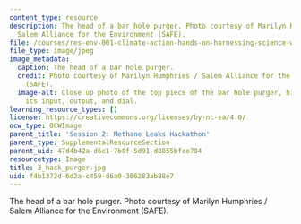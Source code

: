 ```yaml
---
content_type: resource
description: The head of a bar hole purger. Photo courtesy of Marilyn Humphries /
  Salem Alliance for the Environment (SAFE).
file: /courses/res-env-001-climate-action-hands-on-harnessing-science-with-communities-to-cut-carbon-january-iap-2017/f4b1372d6d2ac459d6a0306283ab88e7_3_hack_purger.jpg
file_type: image/jpeg
image_metadata:
  caption: The head of a bar hole purger.
  credit: Photo courtesy of Marilyn Humphries / Salem Alliance for the Environment
    (SAFE).
  image-alt: Close up photo of the top piece of the bar hole purger, highlighting
    its input, output, and dial.
learning_resource_types: []
license: https://creativecommons.org/licenses/by-nc-sa/4.0/
ocw_type: OCWImage
parent_title: 'Session 2: Methane Leaks Hackathon'
parent_type: SupplementalResourceSection
parent_uid: 47d4b42a-d6c1-7b8f-5d91-d8855bfce784
resourcetype: Image
title: 3_hack_purger.jpg
uid: f4b1372d-6d2a-c459-d6a0-306283ab88e7
---
```

The head of a bar hole purger. Photo courtesy of Marilyn Humphries / Salem Alliance for the Environment (SAFE).